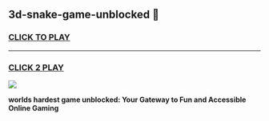 
## 3d-snake-game-unblocked 👋
<h3>
<a href="https://premium.freeplayer.one?title=3d-snake-game-unblocked&ref=14F">CLICK TO PLAY</a></h3>
<hr>

<h3>
<a href="https://premium.freeplayer.one?title=3d-snake-game-unblocked&ref=14F">CLICK 2 PLAY</a>
  
</h3>

<a href="https://premium.freeplayer.one?title=3d-snake-game-unblocked&ref=12F/"><img src="https://clearcache.store/games.png"></a>


**worlds hardest game unblocked: Your Gateway to Fun and Accessible Online Gaming**

